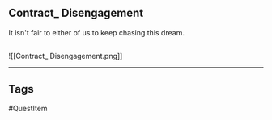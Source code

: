## Contract_ Disengagement
It isn't fair to either of us to keep chasing this dream.
## 
![[Contract_ Disengagement.png]]

---
## Tags
#QuestItem